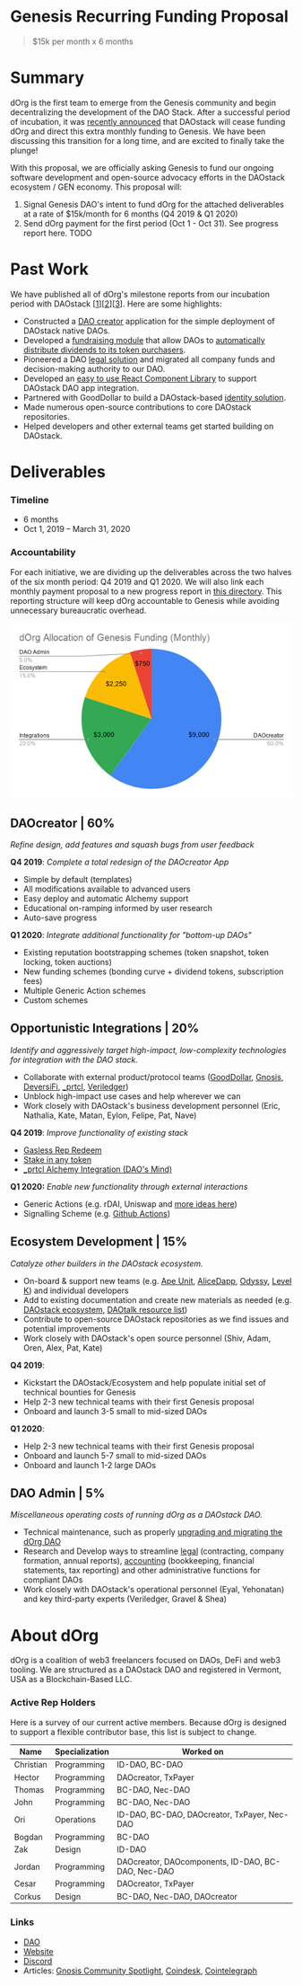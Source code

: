 # Genesis Recurring Funding Proposal

> $15k per month x 6 months

# Summary

dOrg is the first team to emerge from the Genesis community and begin decentralizing the development of the DAO Stack. After a successful period of incubation, it was [recently announced](https://daotalk.org/t/on-the-importance-of-community-oversight-shifting-dorg-s-funding-to-genesis/896) that DAOstack will cease funding dOrg and direct this extra monthly funding to Genesis. We have been discussing this transition for a long time, and are excited to finally take the plunge!

With this proposal, we are officially asking Genesis to fund our ongoing software development and open-source advocacy efforts in the DAOstack ecosystem / GEN economy. This proposal will:

1. Signal Genesis DAO's intent to fund dOrg for the attached deliverables at a rate of $15k/month for 6 months (Q4 2019 & Q1 2020)
2. Send dOrg payment for the first period (Oct 1 - Oct 31). See progress report here. TODO

# Past Work

We have published all of dOrg's milestone reports from our incubation period with DAOstack [[1](https://github.com/dOrgTech/Ecosystem/blob/master/DAOstack/01-Milestone.md)][[2](https://github.com/dOrgTech/Ecosystem/blob/master/DAOstack/02-Milestone.md)][[3](https://github.com/dOrgTech/Ecosystem/blob/master/DAOstack/03-Milestone.md)]. Here are some highlights:

- Constructed a [DAO creator](https://dorg.tech/#/dao-creator) application for the simple deployment of DAOstack native DAOs.
- Developed a [fundraising module](https://www.notion.so/dorg/BC-DAPP-Proposal-9c4dec4870ed48a19b39f5be6ccbf373#93f5e757c3b74a5bbe5748702594de62) that allow DAOs to [automatically distribute dividends to its token purchasers](https://github.com/dOrgTech/BC-DAO/blob/master/README.md).
- Pioneered a DAO [legal solution](https://coindesk.com/dorg-founders-have-created-the-first-limited-liability-dao) and migrated all company funds and decision-making authority to our DAO.
- Developed an [easy to use React Component Library](https://github.com/dOrgTech/DAOcomponents) to support DAOstack DAO app integration.
- Partnered with GoodDollar to build a DAOstack-based [identity solution](https://github.com/dOrgTech/id-dao).
- Made numerous open-source contributions to core DAOstack repositories.
- Helped developers and other external teams get started building on DAOstack.

# Deliverables

### Timeline

- 6 months
- Oct 1, 2019 – March 31, 2020

### Accountability

For each initiative, we are dividing up the deliverables across the two halves of the six month period: Q4 2019 and Q1 2020. We will also link each monthly payment proposal to a new progress report in [this directory](https://github.com/dOrgTech/Ecosystem/tree/master/DAOstack). This reporting structure will keep dOrg accountable to Genesis while avoiding unnecessary bureaucratic overhead.

![](../img/allocation.png)

## DAOcreator | 60%

*Refine design, add features and squash bugs from user feedback*

**Q4 2019**: *Complete a total redesign of the DAOcreator App*

- Simple by default (templates)
- All modifications available to advanced users
- Easy deploy and automatic Alchemy support
- Educational on-ramping informed by user research
- Auto-save progress

**Q1 2020**: *Integrate additional functionality for "bottom-up DAOs"*

- Existing reputation bootstrapping schemes (token snapshot, token locking, token auctions)
- New funding schemes (bonding curve + dividend tokens, subscription fees)
- Multiple Generic Action schemes
- Custom schemes

## Opportunistic Integrations | 20%

*Identify and aggressively target high-impact, low-complexity technologies for integration with the DAO stack.*

- Collaborate with external product/protocol teams ([GoodDollar](https://github.com/dOrgTech/ID-DAO), [Gnosis](https://github.com/dOrgTech/BC-DAO), [DeversiFi](https://github.com/dOrgTech/NectarDAO-Bootstrapper), [_prtcl](https://twitter.com/uprtcl/status/1169929023977402370), [Veriledger](https://veriledger.io))
- Unblock high-impact use cases and help wherever we can
- Work closely with DAOstack's business development personnel (Eric, Nathalia, Kate, Matan, Eylon, Felipe, Pat, Nave)

**Q4 2019**: *Improve functionality of existing stack*

- [Gasless Rep Redeem](https://github.com/dOrgTech/Ecosystem/issues/17)
- [Stake in any token](https://github.com/dOrgTech/Ecosystem/issues/15)
- [_prtcl Alchemy Integration (DAO's Mind)](https://alchemy.daostack.io/dao/0x294f999356ed03347c7a23bcbcf8d33fa41dc830/proposal/0xcbdc3612e6d73cb47cdb4c44e1db18213eb0cf8c17f4870b8beca33cffbd7d3f)

**Q1 2020:** *Enable new functionality through external interactions*

- Generic Actions (e.g. rDAI, Uniswap and [more ideas here](https://daotalk.org/t/dapp-integrations-in-daostack/578))
- Signalling Scheme (e.g. [Github Actions](https://github.com/dOrgTech/Ecosystem/issues/16))

## Ecosystem Development | 15%

*Catalyze other builders in the DAOstack ecosystem.*

- On-board & support new teams (e.g. [Ape Unit](https://apeunit.com/), [AliceDapp](https://www.alicedapp.com/), [Odyssy](https://odyssy.io/), [Level K](https://www.levelk.io/)) and individual developers
- Add to existing documentation and create new materials as needed (e.g. [DAOstack ecosystem](https://github.com/daostack/ecosystem), [DAOtalk resource list](https://daotalk.org/t/resource-list-dao-r-d/572))
- Contribute to open-source DAOstack repositories as we find issues and potential improvements
- Work closely with DAOstack's open source personnel (Shiv, Adam, Oren, Alex, Pat, Kate)

**Q4 2019**:

- Kickstart the DAOstack/Ecosystem and help populate initial set of technical bounties for Genesis
- Help 2-3 new technical teams with their first Genesis proposal
- Onboard and launch 3-5 small to mid-sized DAOs

**Q1 2020**:

- Help 2-3 new technical teams with their first Genesis proposal
- Onboard and launch 5-7 small to mid-sized DAOs
- Onboard and launch 1-2 large DAOs

## DAO Admin | 5%

*Miscellaneous operating costs of running dOrg as a DAOstack DAO.*

- Technical maintenance, such as properly [upgrading and migrating the dOrg DAO](https://github.com/dOrgTech/Ecosystem/issues/18)
- Research and Develop ways to streamline [legal](https://github.com/dOrgTech/LL-DAO/tree/master/templates) (contracting, company formation, annual reports), [accounting](https://medium.com/veriledger/dao-accounting-dc496e6fb57f) (bookkeeping, financial statements, tax reporting) and other administrative functions for compliant DAOs
- Work closely with DAOstack's operational personnel (Eyal, Yehonatan) and key third-party experts (Veriledger, Gravel & Shea)

# About dOrg

dOrg is a coalition of web3 freelancers focused on DAOs, DeFi and web3 tooling. We are structured as a DAOstack DAO and registered in Vermont, USA as a Blockchain-Based LLC.

### **Active Rep Holders**

Here is a survey of our current active members. Because dOrg is designed to support a flexible contributor base, this list is subject to change.

| Name | Specialization | Worked on |
|-|-|-|
| Christian | Programming | ID-DAO, BC-DAO |
| Hector | Programming | DAOcreator, TxPayer |
| Thomas | Programming | BC-DAO, Nec-DAO |
| John | Programming | BC-DAO, Nec-DAO |
| Ori | Operations | ID-DAO, BC-DAO, DAOcreator, TxPayer, Nec-DAO |
| Bogdan | Programming | BC-DAO |
| Zak | Design | ID-DAO |
| Jordan | Programming | DAOcreator, DAOcomponents, ID-DAO, BC-DAO, Nec-DAO |
| Cesar | Programming | DAOcreator, TxPayer |
| Corkus | Design | BC-DAO, Nec-DAO, DAOcreator |

### Links

- [DAO](https://alchemy.daostack.io/dao/0xbe1a98d3452f6da6e0984589e545d4fc25af7526)
- [Website](https://dorg.tech/#/)
- [Discord](https://discordapp.com/invite/Z5R4CcS)
- Articles: [Gnosis Community Spotlight](https://blog.gnosis.pm/geco-community-spotlight-fd7ee4b8c8a4), [Coindesk](https://www.coindesk.com/dorg-founders-have-created-the-first-limited-liability-dao), [Cointelegraph](https://cointelegraph.com/news/dorg-llc-purports-to-be-first-legally-valid-dao-under-us-law)